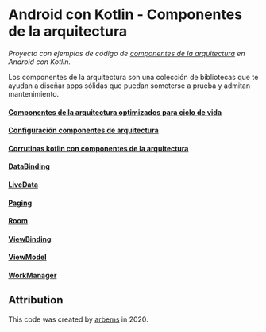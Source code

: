 # Android con Kotlin - Componentes de la arquitectura

*Proyecto con ejemplos de código de [componentes de la arquitectura](https://developer.android.com/topic/libraries/architecture) en Android con Kotlin.*

Los componentes de la arquitectura son una colección de bibliotecas que te ayudan a diseñar apps sólidas que puedan someterse a prueba y admitan mantenimiento.

#### [Componentes de la arquitectura optimizados para ciclo de vida](https://github.com/arbems/Android-with-Kotlin-Architecture-Components/tree/master/Componentes%20de%20la%20arquitectura%20optimizados%20para%20ciclo%20de%20vida)

#### [Configuración componentes de arquitectura](https://github.com/arbems/Android-with-Kotlin-Architecture-Components/tree/master/Configuraci%C3%B3n%20componentes%20de%20arquitectura)

#### [Corrutinas kotlin con componentes de la arquitectura](https://github.com/arbems/Android-with-Kotlin-Architecture-Components/tree/master/Corrutinas%20kotlin%20con%20componentes%20de%20la%20arquitectura)

#### [DataBinding](https://github.com/arbems/Android-with-Kotlin-Architecture-Components/tree/master/DataBinding)

#### [LiveData](https://github.com/arbems/Android-with-Kotlin-Architecture-Components/tree/master/LiveData)

#### [Paging](https://github.com/arbems/Android-with-Kotlin-Architecture-Components/tree/master/Paging)

#### [Room](https://github.com/arbems/Android-with-Kotlin-Architecture-Components/tree/master/Room)

#### [ViewBinding](https://github.com/arbems/Android-with-Kotlin-Architecture-Components/tree/master/ViewBinding)

#### [ViewModel](https://github.com/arbems/Android-with-Kotlin-Architecture-Components/tree/master/ViewModel)

#### [WorkManager](https://github.com/arbems/Android-with-Kotlin-Architecture-Components/tree/master/WorkManager)


## Attribution

This code was created by [arbems](https://github.com/arbems) in 2020.